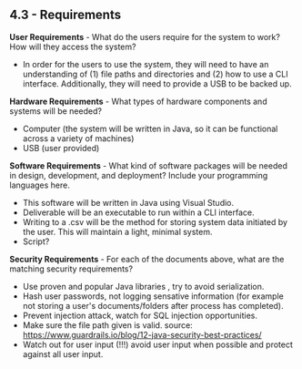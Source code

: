 ## 4.3 - Requirements

**User Requirements** - What do the users require for the system to work? How will they access the system?
-   In order for the users to use the system, they will need to have an understanding of (1) file paths and directories and (2) how to use a CLI interface. Additionally, they will need to provide a USB to be backed up.

**Hardware Requirements** - What types of hardware components and systems will be needed?
- Computer (the system will be written in Java, so it can be functional across a variety of machines)
- USB (user provided)

**Software Requirements** - What kind of software packages will be needed in design, development, and deployment? Include your programming languages here.
- This software will be written in Java using Visual Studio.
- Deliverable will be an executable to run within a CLI interface.
- Writing to a .csv will be the method for storing system data initiated by the user. This will maintain a light, minimal system.
- Script?

**Security Requirements** - For each of the documents above, what are the matching security requirements?
- Use proven and popular Java libraries , try to avoid serialization.
- Hash user passwords, not logging sensative information (for example not storing a user's documents/folders after process has completed).
- Prevent injection attack, watch for SQL injection opportunities.
- Make sure the file path given is valid.
source: https://www.guardrails.io/blog/12-java-security-best-practices/
- Watch out for user input (!!!) avoid user input when possible and protect against all user input. 
